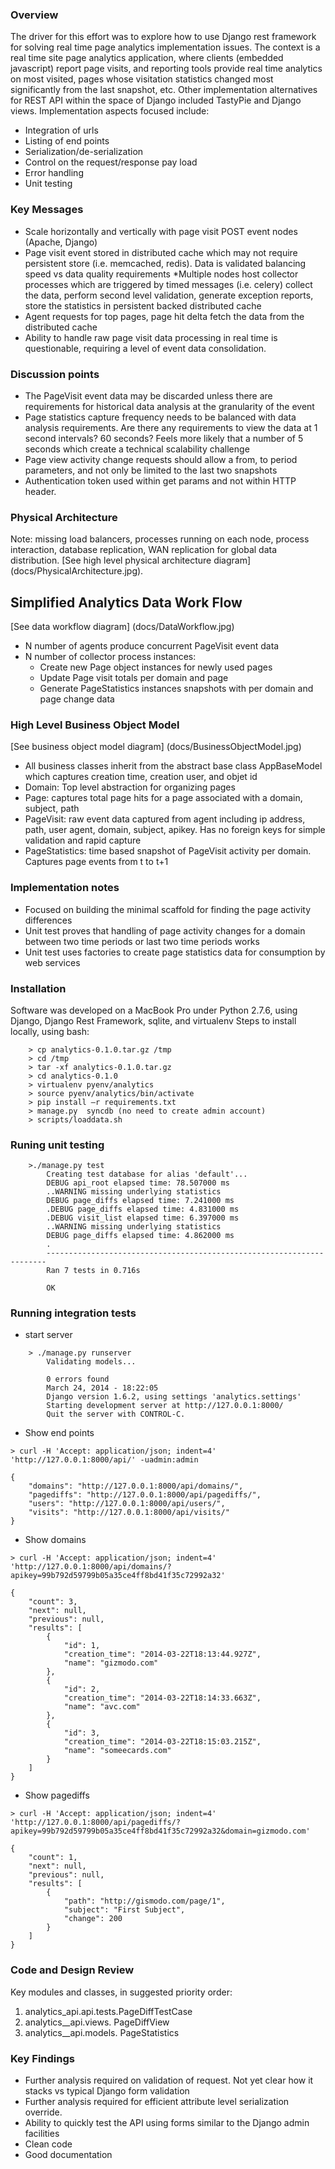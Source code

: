 ### Overview
The driver for this effort was to explore how to use Django rest framework for solving real time page analytics
implementation issues.  The context is a real time site page analytics application, where clients (embedded javascript) 
report page visits, and reporting tools provide real time analytics on most visited, pages whose visitation statistics
changed most significantly from the last snapshot, etc.
Other implementation alternatives for REST API within the space of Django included TastyPie and Django views.
Implementation aspects focused include:
* Integration of urls
* Listing of end points
* Serialization/de-serialization
* Control on the request/response pay load
* Error handling
*  Unit testing


### Key Messages
* Scale horizontally and vertically with page visit POST event  nodes (Apache, Django)
* Page visit event  stored in distributed cache which may not require persistent store (i.e. memcached,  redis).  Data is validated balancing speed vs data quality requirements
*Multiple nodes host collector processes which are triggered by timed messages (i.e. celery)  collect the data,  perform second level validation, generate exception reports, store the  statistics in persistent backed distributed cache
* Agent requests for top pages, page hit delta  fetch  the  data from the distributed cache 
* Ability to handle raw page visit data processing  in real time is questionable, requiring a level of event data  consolidation.   

### Discussion points
* The PageVisit event data may be discarded  unless there are requirements for historical data analysis at the granularity of the event
* Page statistics capture frequency needs to be balanced with data analysis requirements.  Are there any requirements to view the data at 1 second intervals?  60 seconds?  Feels more likely that a number of 5 seconds which create a technical scalability challenge
* Page view activity change requests should allow a from, to period  parameters, and not only be limited to the last two snapshots
* Authentication token used within get params and not within HTTP header.

### Physical Architecture
Note: missing load balancers, processes running on each node,  process interaction, database replication,  WAN replication for  global data distribution.
[See high level physical architecture diagram] (docs/PhysicalArchitecture.jpg).

## Simplified  Analytics Data Work Flow
[See data workflow diagram] (docs/DataWorkflow.jpg)
* N number of agents produce concurrent PageVisit event data
* N number of collector process instances:
    - Create new Page object instances for newly used pages
    - Update Page  visit totals per domain and page
    - Generate  PageStatistics  instances  snapshots  with per domain and page change data
    
### High Level Business Object Model
[See business object model diagram]  (docs/BusinessObjectModel.jpg)
* All business classes inherit from  the abstract base class AppBaseModel which captures creation time, creation user, and objet id
* Domain: Top level abstraction for organizing pages
* Page: captures total page hits for a page associated with a domain, subject, path
* PageVisit: raw event data captured from  agent including ip address,  path, user agent, domain,  subject, apikey.  Has no foreign keys for simple validation and rapid capture
* PageStatistics:  time based snapshot of  PageVisit activity per domain.  Captures page events from t to t+1


### Implementation notes
* Focused on building the minimal scaffold for finding the page activity differences
* Unit test proves that handling of page activity changes for a domain between two time periods or last two time periods works
* Unit test uses factories to create page statistics data for consumption by web services


### Installation

Software was developed on a MacBook Pro under Python 2.7.6, using Django, Django Rest Framework, sqlite, and virtualenv
Steps to install locally, using bash:
```
    > cp analytics-0.1.0.tar.gz /tmp
    > cd /tmp
    > tar -xf analytics-0.1.0.tar.gz
    > cd analytics-0.1.0
    > virtualenv pyenv/analytics
    > source pyenv/analytics/bin/activate
    > pip install –r requirements.txt
    > manage.py  syncdb (no need to create admin account)
    > scripts/loaddata.sh
```

### Runing unit testing
```
    >./manage.py test
        Creating test database for alias 'default'...
        DEBUG api_root elapsed time: 78.507000 ms
        ..WARNING missing underlying statistics
        DEBUG page_diffs elapsed time: 7.241000 ms
        .DEBUG page_diffs elapsed time: 4.831000 ms
        .DEBUG visit_list elapsed time: 6.397000 ms
        ..WARNING missing underlying statistics
        DEBUG page_diffs elapsed time: 4.862000 ms
        .
        ----------------------------------------------------------------------
        Ran 7 tests in 0.716s

        OK
```
        
### Running integration tests
*   start server
```
    > ./manage.py runserver
        Validating models...

        0 errors found
        March 24, 2014 - 18:22:05
        Django version 1.6.2, using settings 'analytics.settings'
        Starting development server at http://127.0.0.1:8000/
        Quit the server with CONTROL-C.
```
* Show end points
```
> curl -H 'Accept: application/json; indent=4'  'http://127.0.0.1:8000/api/' -uadmin:admin

{
    "domains": "http://127.0.0.1:8000/api/domains/", 
    "pagediffs": "http://127.0.0.1:8000/api/pagediffs/", 
    "users": "http://127.0.0.1:8000/api/users/", 
    "visits": "http://127.0.0.1:8000/api/visits/"
}
```
* Show domains
```
> curl -H 'Accept: application/json; indent=4'  'http://127.0.0.1:8000/api/domains/?apikey=99b792d59799b05a35ce4ff8bd41f35c72992a32'

{
    "count": 3, 
    "next": null, 
    "previous": null, 
    "results": [
        {
            "id": 1, 
            "creation_time": "2014-03-22T18:13:44.927Z", 
            "name": "gizmodo.com"
        }, 
        {
            "id": 2, 
            "creation_time": "2014-03-22T18:14:33.663Z", 
            "name": "avc.com"
        }, 
        {
            "id": 3, 
            "creation_time": "2014-03-22T18:15:03.215Z", 
            "name": "someecards.com"
        }
    ]
}
```
* Show pagediffs
```
> curl -H 'Accept: application/json; indent=4'  'http://127.0.0.1:8000/api/pagediffs/?apikey=99b792d59799b05a35ce4ff8bd41f35c72992a32&domain=gizmodo.com'

{
    "count": 1, 
    "next": null, 
    "previous": null, 
    "results": [
        {
            "path": "http://gismodo.com/page/1", 
            "subject": "First Subject", 
            "change": 200
        }
    ]
}
```
   
### Code and Design Review

Key modules and classes, in suggested priority order:
1. analytics_api.api.tests.PageDiffTestCase
2.  analytics__api.views. PageDiffView   
3.  analytics__api.models. PageStatistics


### Key Findings
- Further analysis required on validation of request.  Not yet clear how it stacks vs typical Django form validation
- Further analysis required for efficient attribute level serialization override.
- Ability to quickly test the API using forms similar to the Django admin facilities
- Clean code
- Good documentation
